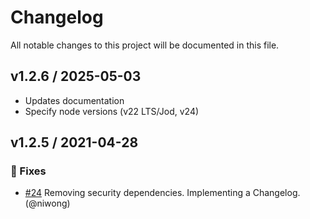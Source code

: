 # Changelog

All notable changes to this project will be documented in this file.

## v1.2.6 / 2025-05-03

- Updates documentation
- Specify node versions (v22 LTS/Jod, v24)

## v1.2.5 / 2021-04-28

### 🐛 Fixes

- [#24](https://github.com/Paubox/paubox-node/pull/24) Removing security dependencies. Implementing a Changelog. (@niwong)
